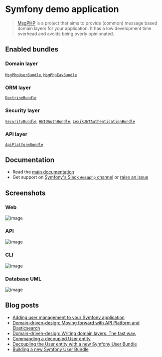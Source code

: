 # Symfony demo application

> [MsgPHP](https://msgphp.github.io/) is a project that aims to provide (common) message based domain layers for your application. It has a low development time overhead and avoids being overly opinionated.

## Enabled bundles

### Domain layer
[`MsgPhpUserBundle`](https://github.com/msgphp/user-bundle),
[`MsgPhpEavBundle`](https://github.com/msgphp/eav-bundle)

### ORM layer
[`DoctrineBundle`](https://github.com/doctrine/DoctrineBundle)

### Security layer
[`SecurityBundle`](https://github.com/symfony/security-bundle),
[`HWIOAuthBundle`](https://github.com/hwi/HWIOAuthBundle),
[`LexikJWTAuthenticationBundle`](https://github.com/lexik/LexikJWTAuthenticationBundle)

### API layer
[`ApiPlatformBundle`](https://github.com/api-platform/api-platform)

## Documentation

- Read the [main documentation](https://msgphp.github.io/docs)
- Get support on [Symfony's Slack `#msgphp` channel](https://symfony.com/slack-invite) or [raise an issue](https://github.com/msgphp/symfony-demo-app/issues/new)

## Screenshots

### Web
![image](https://user-images.githubusercontent.com/1047696/37556485-29ac757c-29f7-11e8-857f-473a4efac189.png)

### API
![image](https://user-images.githubusercontent.com/1047696/37875384-81921b78-303e-11e8-838a-a95ad9f0f775.png)

### CLI
![image](https://user-images.githubusercontent.com/1047696/37556509-802f98e8-29f7-11e8-9ccd-6112a9bedfb5.png)

### Database UML
![image](https://user-images.githubusercontent.com/1047696/37556527-e7ead33a-29f7-11e8-84bd-0a4f0c64c871.png)

## Blog posts

- [Adding user management to your Symfony application](https://medium.com/@ro0NL/adding-user-management-to-your-symfony-application-ceeefe2a2e9)
- [Domain-driven-design: Moving forward with API Platform and Elasticsearch](https://medium.com/@ro0NL/domain-driven-design-moving-forward-with-api-platform-and-elasticsearch-f1705614f9e2)
- [Domain-driven-design: Writing domain layers. The fast way.](https://medium.com/@ro0NL/domain-driven-design-writing-domain-layers-the-fast-way-60ef87399374)
- [Commanding a decoupled User entity](https://medium.com/@ro0NL/commanding-a-decoupled-user-entity-aee8723c43e5)
- [Decoupling the User entity with a new Symfony User Bundle](https://medium.com/@ro0NL/decoupling-the-user-entity-with-a-new-symfony-user-bundle-7d2d5d85bdf9)
- [Building a new Symfony User Bundle](https://medium.com/@ro0NL/building-a-new-symfony-user-bundle-b4fe5a9d9d80)
